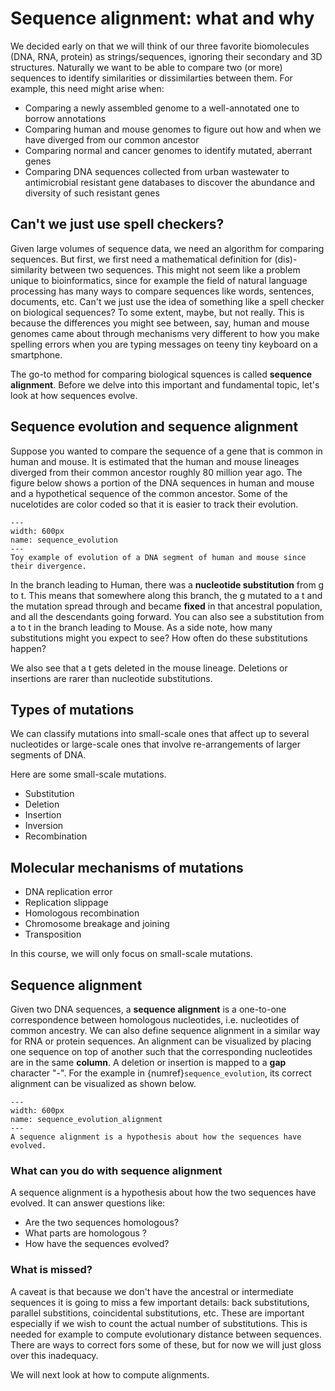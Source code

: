 # Sequence alignment: what and why

We decided early on that we will think of our three favorite biomolecules (DNA, RNA, protein) as strings/sequences, ignoring their secondary and 3D structures.
Naturally we want to be able to compare two (or more) sequences to identify similarities or dissimilarties between them.
For example, this need might arise when:

- Comparing a newly assembled genome to a well-annotated one to borrow annotations
- Comparing human and mouse genomes to figure out how and when we have diverged from our common ancestor
- Comparing normal and cancer genomes to identify mutated, aberrant genes 
- Comparing DNA sequences collected from urban wastewater to antimicrobial resistant gene databases to discover the abundance and diversity of such resistant genes


## Can't we just use spell checkers?
Given large volumes of sequence data, we need an algorithm for comparing sequences. But first, we first need a mathematical definition for (dis)-similarity between two sequences. This might not seem like a problem unique to bioinformatics, since for example the field of natural language processing has many ways to compare sequences like words, sentences, documents, etc. Can't we just use the idea of something like a spell checker on biological sequences? To some extent, maybe, but not really. This is because the differences you might see between, say,  human and mouse genomes came about through  mechanisms very different to how you make spelling errors when you are typing messages on teeny tiny keyboard on a smartphone. 

The go-to method for comparing biological squences is called **sequence alignment**. Before we delve into this important and fundamental topic, let's look at how sequences evolve. 

## Sequence evolution and sequence alignment
Suppose you wanted to compare the sequence of a gene that is common in human and mouse. It is estimated that the human and mouse lineages diverged from their common ancestor roughly 80 million year ago. The figure below shows a portion of the DNA sequences in human and mouse and a hypothetical sequence of the common ancestor. Some of the nucelotides are color coded so that it is easier to track their evolution. 
```{figure} ./images/human-mouse-seq-evolution.svg
---
width: 600px
name: sequence_evolution
---
Toy example of evolution of a DNA segment of human and mouse since their divergence.
```

In the branch leading to Human, there was a **nucleotide substitution** from g to t. This means that somewhere along this branch, the g mutated to a t and the mutation spread through and became **fixed** in that ancestral population, and all the descendants going forward. You can also see a substitution from a to t in the branch leading to Mouse. As a side note, how many substitutions might you expect to see? How often do these substitutions happen?

We also see that a t gets deleted in the mouse lineage. Deletions or insertions are rarer than nucleotide substitutions. 


## Types  of mutations
We can classify mutations into small-scale ones that affect up to several nucleotides or large-scale ones that involve re-arrangements of larger segments of DNA.

Here are some small-scale mutations. 
- Substitution
- Deletion
- Insertion
- Inversion
- Recombination

## Molecular mechanisms of mutations
- DNA replication error
- Replication slippage
- Homologous recombination
- Chromosome breakage and joining
- Transposition

In this course, we will only focus on small-scale mutations. 

## Sequence alignment
Given two DNA sequences, a **sequence alignment** is a one-to-one correspondence between homologous nucleotides, i.e. nucleotides of common ancestry.  We can also define sequence alignment in a similar way for RNA or protein sequences.  An alignment can be visualized by placing one sequence on top of another such that the corresponding nucleotides are in the same **column**. A deletion or insertion is mapped to a **gap** character "-". For the example in {numref}`sequence_evolution`, its correct alignment can be visualized as shown below.

```{figure} ./images/human-mouse-seq-alignment.svg
---
width: 600px
name: sequence_evolution_alignment
---
A sequence alignment is a hypothesis about how the sequences have evolved.
```

### What can you do with sequence alignment
A sequence alignment is a hypothesis about how the two sequences have evolved. It can answer questions like:
- Are the two sequences homologous?
- What parts are homologous ?
- How have the sequences evolved?

### What is missed?
A caveat is that because we don't have the ancestral or intermediate sequences it is going to miss a few important details: back substitutions, parallel substitions, coincidental substitutions, etc. These are important especially if we wish to count the actual number of substitutions. This is needed for example to compute evolutionary distance between sequences. There are ways to correct fors some of these, but for now we will just gloss over this inadequacy.

We will next look at how to compute alignments. 


